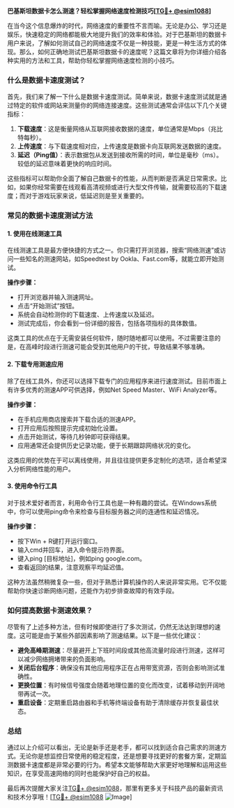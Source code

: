 **巴基斯坦数据卡怎么测速？轻松掌握网络速度检测技巧[[TG💪+ @esim1088](https://t.me/s/esim1088)]**

在当今这个信息爆炸的时代，网络速度的重要性不言而喻。无论是办公、学习还是娱乐，快速稳定的网络都能极大地提升我们的效率和体验。对于巴基斯坦的数据卡用户来说，了解如何测试自己的网络速度不仅是一种技能，更是一种生活方式的体现。那么，如何正确地测试巴基斯坦数据卡的速度呢？这篇文章将为你详细介绍各种实用的方法和工具，帮助你轻松掌握网络速度检测的小技巧。

### 什么是数据卡速度测试？

首先，我们来了解一下什么是数据卡速度测试。简单来说，数据卡速度测试就是通过特定的软件或网站来测量你的网络连接速度。这些测试通常会评估以下几个关键指标：

1. **下载速度**：这是衡量网络从互联网接收数据的速度，单位通常是Mbps（兆比特每秒）。
2. **上传速度**：与下载速度相对应，上传速度是数据卡向互联网发送数据的速度。
3. **延迟（Ping值）**：表示数据包从发送到接收所需的时间，单位是毫秒（ms）。较低的延迟意味着更快的响应时间。

这些指标可以帮助你全面了解自己数据卡的性能，从而判断是否满足日常需求。比如，如果你经常需要在线观看高清视频或进行大型文件传输，就需要较高的下载速度；而对于游戏玩家来说，低延迟则是至关重要的。

### 常见的数据卡速度测试方法

#### 1. 使用在线测速工具

在线测速工具是最方便快捷的方式之一。你只需打开浏览器，搜索“网络测速”或访问一些知名的测速网站，如Speedtest by Ookla、Fast.com等，就能立即开始测试。

**操作步骤：**
- 打开浏览器并输入测速网址。
- 点击“开始测试”按钮。
- 系统会自动检测你的下载速度、上传速度以及延迟。
- 测试完成后，你会看到一份详细的报告，包括各项指标的具体数值。

这类工具的优点在于无需安装任何软件，随时随地都可以使用。不过需要注意的是，在高峰时段进行测速可能会受到其他用户的干扰，导致结果不够准确。

#### 2. 下载专用测速应用

除了在线工具外，你还可以选择下载专门的应用程序来进行速度测试。目前市面上有许多优秀的测速APP可供选择，例如Net Speed Master、WiFi Analyzer等。

**操作步骤：**
- 在手机应用商店搜索并下载合适的测速APP。
- 打开应用后按照提示完成初始化设置。
- 点击开始测试，等待几秒钟即可获得结果。
- 应用通常还会提供历史记录功能，便于长期跟踪网络状况的变化。

这类应用的优势在于可以离线使用，并且往往提供更多定制化的选项，适合希望深入分析网络性能的用户。

#### 3. 使用命令行工具

对于技术爱好者而言，利用命令行工具也是一种有趣的尝试。在Windows系统中，你可以使用ping命令来检查与目标服务器之间的连通性和延迟情况。

**操作步骤：**
- 按下Win + R键打开运行窗口。
- 输入cmd并回车，进入命令提示符界面。
- 键入ping [目标地址]，例如ping google.com。
- 查看返回的结果，注意观察平均延迟值。

这种方法虽然稍微复杂一些，但对于熟悉计算机操作的人来说非常实用。它不仅能帮助你快速诊断网络问题，还能作为初步排查故障的有效手段。

### 如何提高数据卡测速效果？

尽管有了上述多种方法，但有时候即使进行了多次测试，仍然无法达到理想的速度。这可能是由于某些外部因素影响了测速结果。以下是一些优化建议：

- **避免高峰期测速**：尽量避开上下班时间段或其他高流量时段进行测速，这样可以减少网络拥堵带来的负面影响。
- **关闭后台程序**：确保没有其他应用程序正在占用带宽资源，否则会影响测试准确性。
- **更换位置**：有时候信号强度会随着地理位置的变化而改变，试着移动到开阔地带再试一次。
- **重启设备**：定期重启路由器和手机等终端设备有助于清除缓存并恢复最佳状态。

### 总结

通过以上介绍可以看出，无论是新手还是老手，都可以找到适合自己需求的测速方式。无论你是想监控日常使用的稳定程度，还是想要寻找更好的套餐方案，定期监测数据卡速度都是非常必要的行为。希望本文能够帮助大家更好地理解和运用这些知识，在享受高速网络的同时也能保护好自己的权益。

最后再次提醒大家关注[TG💪+ @esim1088](https://t.me/s/esim1088)，那里有更多关于科技产品的最新资讯和技术分享哦！[[TG💪+ @esim1088](https://t.me/s/esim1088) ![Image](https://i.postimg.cc/4NQfJmqS/Snipaste-2025-05-13-00-14-12.png)]